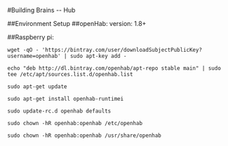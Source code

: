 #Building Brains -- Hub


##Environment Setup
##openHab:
version: 1.8+

##Raspberry pi:
> 
``wget -qO - 'https://bintray.com/user/downloadSubjectPublicKey?
 username=openhab' | sudo apt-key add -``

``echo "deb http://dl.bintray.com/openhab/apt-repo stable main" | sudo
 tee /etc/apt/sources.list.d/openhab.list``

``sudo apt-get update``

``sudo apt-get install openhab-runtimei``

``sudo update-rc.d openhab defaults``

``sudo chown -hR openhab:openhab /etc/openhab``

``sudo chown -hR openhab:openhab /usr/share/openhab``



